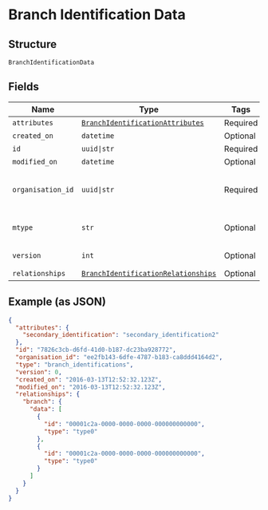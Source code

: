 
# Branch Identification Data

## Structure

`BranchIdentificationData`

## Fields

| Name | Type | Tags | Description |
|  --- | --- | --- | --- |
| `attributes` | [`BranchIdentificationAttributes`](../../doc/models/branch-identification-attributes.md) | Required | - |
| `created_on` | `datetime` | Optional | - |
| `id` | `uuid\|str` | Required | Unique resource ID |
| `modified_on` | `datetime` | Optional | - |
| `organisation_id` | `uuid\|str` | Required | Unique ID of the organisation this resource is created by |
| `mtype` | `str` | Optional | Type of this resource, always branch_identifications |
| `version` | `int` | Optional | Version number<br>**Constraints**: `>= 0` |
| `relationships` | [`BranchIdentificationRelationships`](../../doc/models/branch-identification-relationships.md) | Optional | - |

## Example (as JSON)

```json
{
  "attributes": {
    "secondary_identification": "secondary_identification2"
  },
  "id": "7826c3cb-d6fd-41d0-b187-dc23ba928772",
  "organisation_id": "ee2fb143-6dfe-4787-b183-ca8ddd4164d2",
  "type": "branch_identifications",
  "version": 0,
  "created_on": "2016-03-13T12:52:32.123Z",
  "modified_on": "2016-03-13T12:52:32.123Z",
  "relationships": {
    "branch": {
      "data": [
        {
          "id": "00001c2a-0000-0000-0000-000000000000",
          "type": "type0"
        },
        {
          "id": "00001c2a-0000-0000-0000-000000000000",
          "type": "type0"
        }
      ]
    }
  }
}
```

